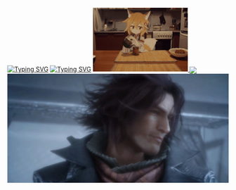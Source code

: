 <a href="https://git.io/typing-svg"><img src="https://readme-typing-svg.demolab.com?font=ZCOOL+KuaiLe&size=30&duration=4000&pause=1000&color=F53F9E&center=true&vCenter=true&multiline=true&random=false&width=1118&lines=Sakura" alt="Typing SVG" /></a>
<a href="https://git.io/typing-svg"><img src="https://readme-typing-svg.demolab.com?font=ZCOOL+KuaiLe&size=30&duration=4000&pause=1000&color=F53F9E&center=true&vCenter=true&multiline=true&random=false&width=1118&lines=%E7%A9%B6%E7%AB%9F%E4%BB%8E%E4%BB%80%E4%B9%88%E6%97%B6%E5%80%99%E5%BC%80%E5%A7%8B%E5%91%A2%EF%BC%9F" alt="Typing SVG" /></a>
<a href="https://www.sakurasss.top" target="_blank" >
<img src="cat.webp" alt="Hello" style="width: 43%; height: auto;" >
</a>
<img align="center" src="https://github-readme-stats.vercel.app/api/wakatime?username=Sakura-LF&theme=transparent&hide_border=true&layout=compact&langs_count=22" />
<img src="Ardyn.png" alt="FF15-Ardyn">

<!--
**Sakura-LF/Sakura-LF** is a ✨ _special_ ✨ repository because its `README.md` (this file) appears on your GitHub profile.

Here are some ideas to get you started:

- 🔭 I’m currently working on ...
- 🌱 I’m currently learning ...
- 👯 I’m looking to collaborate on ...
- 🤔 I’m looking for help with ...
- 💬 Ask me about ...
- 📫 How to reach me: ...
- 😄 Pronouns: ...
- ⚡ Fun fact: ...
-->
